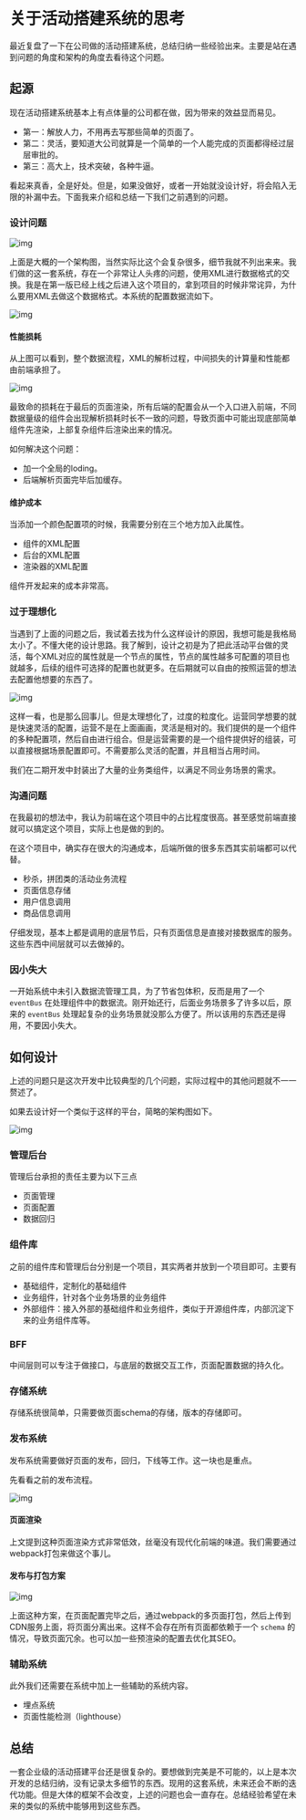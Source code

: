 # 关于活动搭建系统的思考

最近复盘了一下在公司做的活动搭建系统，总结归纳一些经验出来。主要是站在遇到问题的角度和架构的角度去看待这个问题。

## 起源

现在活动搭建系统基本上有点体量的公司都在做，因为带来的效益显而易见。

- 第一：解放人力，不用再去写那些简单的页面了。
- 第二：灵活，要知道大公司就算是一个简单的一个人能完成的页面都得经过层层审批的。
- 第三：高大上，技术突破，各种牛逼。

看起来真香，全是好处。但是，如果没做好，或者一开始就没设计好，将会陷入无限的补漏中去。下面我来介绍和总结一下我们之前遇到的问题。

### 设计问题

![img](https://gitee.com/PENG_YUE/myImg/raw/master/uPic/ZEPQ9v.png)

上面是大概的一个架构图，当然实际比这个会复杂很多，细节我就不列出来来。我们做的这一套系统，存在一个非常让人头疼的问题，使用XML进行数据格式的交换。我是在第一版已经上线之后进入这个项目的，拿到项目的时候非常诧异，为什么要用XML去做这个数据格式。本系统的配置数据流如下。

![img](https://gitee.com/PENG_YUE/myImg/raw/master/uPic/tcK2e4.png)

#### 性能损耗

从上图可以看到，整个数据流程，XML的解析过程，中间损失的计算量和性能都由前端承担了。

![img](https://gitee.com/PENG_YUE/myImg/raw/master/uPic/rqRWNN.png)

最致命的损耗在于最后的页面渲染，所有后端的配置会从一个入口进入前端，不同数据量级的组件会出现解析损耗时长不一致的问题，导致页面中可能出现底部简单组件先渲染，上部复杂组件后渲染出来的情况。

如何解决这个问题：

- 加一个全局的loding。
- 后端解析页面完毕后加缓存。

#### 维护成本

当添加一个颜色配置项的时候，我需要分别在三个地方加入此属性。

- 组件的XML配置
- 后台的XML配置
- 渲染器的XML配置

组件开发起来的成本非常高。

### 过于理想化

当遇到了上面的问题之后，我试着去找为什么这样设计的原因，我想可能是我格局太小了。不懂大佬的设计思路。我了解到，设计之初是为了把此活动平台做的灵活，每个XML对应的属性就是一个节点的属性，节点的属性越多可配置的项目也就越多，后续的组件可选择的配置也就更多。在后期就可以自由的按照运营的想法去配置他想要的东西了。

![img](https://gitee.com/PENG_YUE/myImg/raw/master/uPic/z2N4Jr.png)

这样一看，也是那么回事儿。但是太理想化了，过度的粒度化。运营同学想要的就是快速灵活的配置，运营不是在上面画画，灵活是相对的。我们提供的是一个组件的多种配置项，然后自由进行组合。但是运营需要的是一个组件提供好的组装，可以直接根据场景配置即可。不需要那么灵活的配置，并且相当占用时间。

我们在二期开发中封装出了大量的业务类组件，以满足不同业务场景的需求。

### 沟通问题

在我最初的想法中，我认为前端在这个项目中的占比程度很高。甚至感觉前端直接就可以搞定这个项目，实际上也是做的到的。

在这个项目中，确实存在很大的沟通成本，后端所做的很多东西其实前端都可以代替。

- 秒杀，拼团类的活动业务流程
- 页面信息存储
- 用户信息调用
- 商品信息调用

仔细发现，基本上都是调用的底层节后，只有页面信息是直接对接数据库的服务。这些东西中间层就可以去做掉的。

### 因小失大

一开始系统中未引入数据流管理工具，为了节省包体积，反而是用了一个 `eventBus` 在处理组件中的数据流。刚开始还行，后面业务场景多了许多以后，原来的 `eventBus` 处理起复杂的业务场景就没那么方便了。所以该用的东西还是得用，不要因小失大。

## 如何设计

上述的问题只是这次开发中比较典型的几个问题，实际过程中的其他问题就不一一赘述了。

如果去设计好一个类似于这样的平台，简略的架构图如下。

![img](https://gitee.com/PENG_YUE/myImg/raw/master/uPic/sGEj3Z.png)

### 管理后台

管理后台承担的责任主要为以下三点

- 页面管理
- 页面配置
- 数据回归

### 组件库

之前的组件库和管理后台分别是一个项目，其实两者并放到一个项目即可。主要有

- 基础组件，定制化的基础组件
- 业务组件，针对各个业务场景的业务组件
- 外部组件：接入外部的基础组件和业务组件，类似于开源组件库，内部沉淀下来的业务组件库等。

### BFF

中间层则可以专注于做接口，与底层的数据交互工作，页面配置数据的持久化。

### 存储系统

存储系统很简单，只需要做页面schema的存储，版本的存储即可。

### 发布系统

发布系统需要做好页面的发布，回归，下线等工作。这一块也是重点。

先看看之前的发布流程。

![img](https://gitee.com/PENG_YUE/myImg/raw/master/uPic/dtGjKs.png)

#### 页面渲染

上文提到这种页面渲染方式非常低效，丝毫没有现代化前端的味道。我们需要通过webpack打包来做这个事儿。

#### 发布与打包方案

![img](https://gitee.com/PENG_YUE/myImg/raw/master/uPic/mpPvPC.png)

上面这种方案，在页面配置完毕之后，通过webpack的多页面打包，然后上传到CDN服务上面，将页面分离出来。这样不会存在所有页面都依赖于一个 `schema` 的情况，导致页面冗余。也可以加一些预渲染的配置去优化其SEO。

### 辅助系统

此外我们还需要在系统中加上一些辅助的系统内容。

- 埋点系统
- 页面性能检测（lighthouse）

## 总结

一套企业级的活动搭建平台还是很复杂的。要想做到完美是不可能的，以上是本次开发的总结归纳，没有记录太多细节的东西。现用的这套系统，未来还会不断的迭代功能。但是大体的框架不会改变，上述的问题也会一直存在。总结经验希望在未来的类似的系统中能够用到这些东西。
